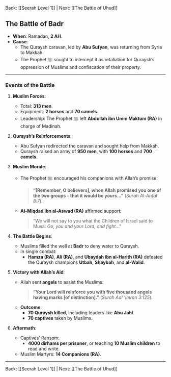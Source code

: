Back: [[Seerah Level 1]] | Next: [[The Battle of Uhud]]

## **The Battle of Badr**  
- **When**: Ramadan, **2 AH**.  
- **Cause**:  
  - The Quraysh caravan, led by **Abu Sufyan**, was returning from Syria to Makkah.  
  - The Prophet ﷺ sought to intercept it as retaliation for Quraysh’s oppression of Muslims and confiscation of their property.  

---

### **Events of the Battle**  
1. **Muslim Forces**:  
   - Total: **313 men**.  
   - Equipment: **2 horses** and **70 camels**.  
   - Leadership: The Prophet ﷺ left **Abdullah ibn Umm Maktum (RA)** in charge of Madinah.  

2. **Quraysh’s Reinforcements**:  
   - Abu Sufyan redirected the caravan and sought help from Makkah.  
   - Quraysh raised an army of **950 men**, with **100 horses** and **700 camels**.  

3. **Muslim Morale**:  
   - The Prophet ﷺ encouraged his companions with Allah’s promise:  
     > **“[Remember, O believers], when Allah promised you one of the two groups – that it would be yours...”** (*Surah Al-Anfal 8:7*).  
   - **Al-Miqdad ibn al-Aswad (RA)** affirmed support:  
     > "We will not say to you what the Children of Israel said to Musa: *Go, you and your Lord, and fight*..."  

4. **The Battle Begins**:  
   - Muslims filled the well at **Badr** to deny water to Quraysh.  
   - In single combat:  
     - **Hamza (RA)**, **Ali (RA)**, and **Ubaydah ibn al-Harith (RA)** defeated the Quraysh champions **Utbah**, **Shaybah**, and **al-Walid**.  

5. **Victory with Allah’s Aid**:  
   - Allah sent **angels** to assist the Muslims:  
     > **“Your Lord will reinforce you with five thousand angels having marks [of distinction].”** (*Surah Aal ‘Imran 3:125*).  
   - **Outcome**:  
     - **70 Quraysh killed**, including leaders like **Abu Jahl**.  
     - **70 captives** taken by Muslims.  

6. **Aftermath**:  
   - Captives’ Ransom:  
     - **4000 dirhams per prisoner**, or teaching **10 Muslim children** to read and write.  
   - Muslim Martyrs: **14 Companions (RA)**.

---
Back: [[Seerah Level 1]] | Next: [[The Battle of Uhud]]